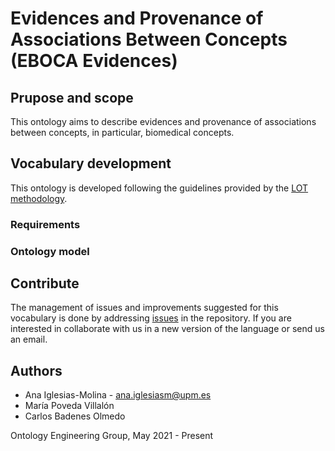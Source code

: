 # Evidences and Provenance of Associations Between Concepts (EBOCA Evidences)

## Prupose and scope
This ontology aims to describe evidences and provenance of associations between concepts, in particular, biomedical concepts. 

## Vocabulary development

This ontology is developed following the guidelines provided by the [LOT methodology](https://lot.linkeddata.es/). 

### Requirements

### Ontology model

## Contribute
The management of issues and improvements suggested for this vocabulary is done by addressing [issues](https://github.com/drugs4covid/EBOCA-Evidences/issues) in the repository. If you are interested in collaborate with us in a new version of the language or send us an email.

## Authors
* Ana Iglesias-Molina - [ana.iglesiasm@upm.es](mailto:ana.iglesiasm@upm.es)
* María Poveda Villalón
* Carlos Badenes Olmedo

Ontology Engineering Group, May 2021 - Present